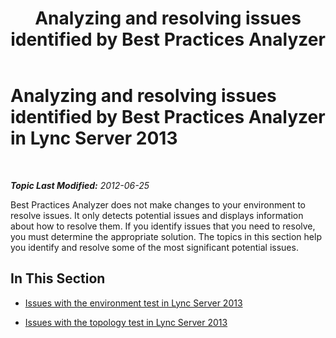 ﻿---
title: 'Analyzing and resolving issues identified by Best Practices Analyzer'
TOCTitle: Analyzing and resolving issues identified by Best Practices Analyzer
ms:assetid: ee04c711-bee2-487f-94b7-16566a8961e4
ms:mtpsurl: https://technet.microsoft.com/en-us/library/Gg591353(v=OCS.15)
ms:contentKeyID: 48185751
ms.date: 07/23/2014
mtps_version: v=OCS.15
---

<div data-xmlns="http://www.w3.org/1999/xhtml">

<div class="topic" data-xmlns="http://www.w3.org/1999/xhtml" data-msxsl="urn:schemas-microsoft-com:xslt" data-cs="http://msdn.microsoft.com/en-us/">

<div data-asp="http://msdn2.microsoft.com/asp">

# Analyzing and resolving issues identified by Best Practices Analyzer in Lync Server 2013

</div>

<div id="mainSection">

<div id="mainBody">

<span> </span>

_**Topic Last Modified:** 2012-06-25_

Best Practices Analyzer does not make changes to your environment to resolve issues. It only detects potential issues and displays information about how to resolve them. If you identify issues that you need to resolve, you must determine the appropriate solution. The topics in this section help you identify and resolve some of the most significant potential issues.

<div>

## In This Section

  - [Issues with the environment test in Lync Server 2013](lync-server-2013-issues-with-the-environment-test.md)

  - [Issues with the topology test in Lync Server 2013](lync-server-2013-issues-with-the-topology-test.md)

</div>

</div>

<span> </span>

</div>

</div>

</div>

